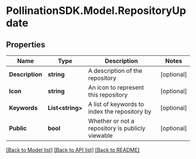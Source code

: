 
# PollinationSDK.Model.RepositoryUpdate

## Properties

Name | Type | Description | Notes
------------ | ------------- | ------------- | -------------
**Description** | **string** | A description of the repository | [optional] 
**Icon** | **string** | An icon to represent this repository | [optional] 
**Keywords** | **List&lt;string&gt;** | A list of keywords to index the repository by | [optional] 
**Public** | **bool** | Whether or not a repository is publicly viewable | [optional] 

[[Back to Model list]](../README.md#documentation-for-models)
[[Back to API list]](../README.md#documentation-for-api-endpoints)
[[Back to README]](../README.md)

